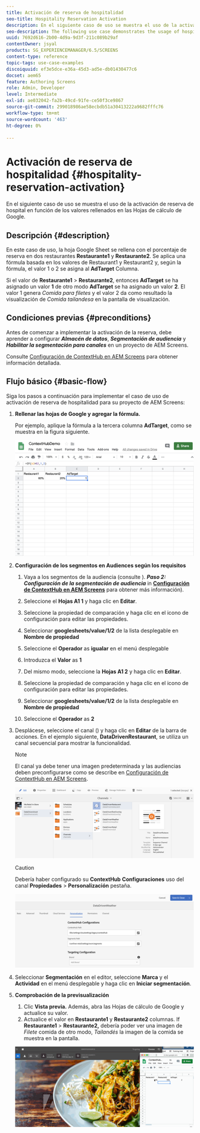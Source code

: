 ```yaml
---
title: Activación de reserva de hospitalidad
seo-title: Hospitality Reservation Activation
description: En el siguiente caso de uso se muestra el uso de la activación de reserva de hospital en función de los valores rellenados en las Hojas de cálculo de Google.
seo-description: The following use case demonstrates the usage of hospital reservation activation based on the values populated in Google Sheets.
uuid: 7692d616-2b00-4d9a-9d3f-211c089b29af
contentOwner: jsyal
products: SG_EXPERIENCEMANAGER/6.5/SCREENS
content-type: reference
topic-tags: use-case-examples
discoiquuid: ef3e5dce-e36a-45d3-ad5e-db01430477c6
docset: aem65
feature: Authoring Screens
role: Admin, Developer
level: Intermediate
exl-id: ae032042-fa2b-49cd-91fe-ce50f3ce9867
source-git-commit: 299018986ae58ecbdb51a30413222a9682fffc76
workflow-type: tm+mt
source-wordcount: '463'
ht-degree: 0%

---
```


# Activación de reserva de hospitalidad {#hospitality-reservation-activation}

En el siguiente caso de uso se muestra el uso de la activación de reserva de hospital en función de los valores rellenados en las Hojas de cálculo de Google.

## Descripción {#description}

En este caso de uso, la hoja Google Sheet se rellena con el porcentaje de reserva en dos restaurantes **Restaurante1** y **Restaurante2**. Se aplica una fórmula basada en los valores de Restaurant1 y Restaurant2 y, según la fórmula, el valor 1 o 2 se asigna al **AdTarget** Columna.

Si el valor de **Restaurante1** > **Restaurante2**, entonces **AdTarget** se ha asignado un valor **1** de otro modo **AdTarget** se ha asignado un valor **2**. El valor 1 genera *Comida para filetes* y el valor 2 da como resultado la visualización de *Comida tailandesa* en la pantalla de visualización.

## Condiciones previas {#preconditions}

Antes de comenzar a implementar la activación de la reserva, debe aprender a configurar ***Almacén de datos***, ***Segmentación de audiencia*** y ***Habilitar la segmentación para canales*** en un proyecto de AEM Screens.

Consulte [Configuración de ContextHub en AEM Screens](configuring-context-hub.md) para obtener información detallada.

## Flujo básico {#basic-flow}

Siga los pasos a continuación para implementar el caso de uso de activación de reserva de hospitalidad para su proyecto de AEM Screens:

1. **Rellenar las hojas de Google y agregar la fórmula.**

   Por ejemplo, aplique la fórmula a la tercera columna **AdTarget**, como se muestra en la figura siguiente.

   ![screen_shot_2019-04-29at94132am](assets/screen_shot_2019-04-29at94132am.png)

1. **Configuración de los segmentos en Audiences según los requisitos**

   1. Vaya a los segmentos de la audiencia (consulte ). ***Paso 2: Configuración de la segmentación de audiencia*** in **[Configuración de ContextHub en AEM Screens](configuring-context-hub.md)** para obtener más información).

   1. Seleccione el **Hojas A1 1** y haga clic en **Editar**.

   1. Seleccione la propiedad de comparación y haga clic en el icono de configuración para editar las propiedades.
   1. Seleccionar **googlesheets/value/1/2** de la lista desplegable en **Nombre de propiedad**

   1. Seleccione el **Operador** as **igualar** en el menú desplegable

   1. Introduzca el **Valor** as **1**

   1. Del mismo modo, seleccione la **Hojas A1 2** y haga clic en **Editar**.

   1. Seleccione la propiedad de comparación y haga clic en el icono de configuración para editar las propiedades.
   1. Seleccionar **googlesheets/value/1/2** de la lista desplegable en **Nombre de propiedad**

   1. Seleccione el **Operador** as **2**

1. Desplácese, seleccione el canal () y haga clic en **Editar** de la barra de acciones. En el ejemplo siguiente, **DataDrivenRestaurant**, se utiliza un canal secuencial para mostrar la funcionalidad.

   >[!NOTE]
   >
   >El canal ya debe tener una imagen predeterminada y las audiencias deben preconfigurarse como se describe en [Configuración de ContextHub en AEM Screens](configuring-context-hub.md).

   ![screen_shot_2019-05-08at14652pm](assets/screen_shot_2019-05-08at14652pm.png)

   >[!CAUTION]
   >
   >Debería haber configurado su **ContextHub** **Configuraciones** uso del canal **Propiedades** > **Personalización** pestaña.

   ![screen_shot_2019-05-08a114106m](assets/screen_shot_2019-05-08at114106am.png)

1. Seleccionar **Segmentación** en el editor, seleccione **Marca** y el **Actividad** en el menú desplegable y haga clic en **Iniciar segmentación**.
1. **Comprobación de la previsualización**

   1. Clic **Vista previa.** Además, abra las Hojas de cálculo de Google y actualice su valor.
   1. Actualice el valor en **Restaurante1** y **Restaurante2** columnas. If **Restaurante1** > **Restaurante2,** debería poder ver una imagen de *Filete* comida de otro modo, *Tailandés* la imagen de la comida se muestra en la pantalla.

   ![result5](assets/result5.gif)

